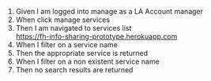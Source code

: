 1. Given I am logged into manage as a LA Account manager
2. When click manage services
3. Then I am navigated to services list<br/>
   https://fh-info-sharing-prototype.herokuapp.com
4. When I filter on a service name
5. Then the appropriate service is returned
6. When I filter on a non existent service name
7. Then no search results are returned